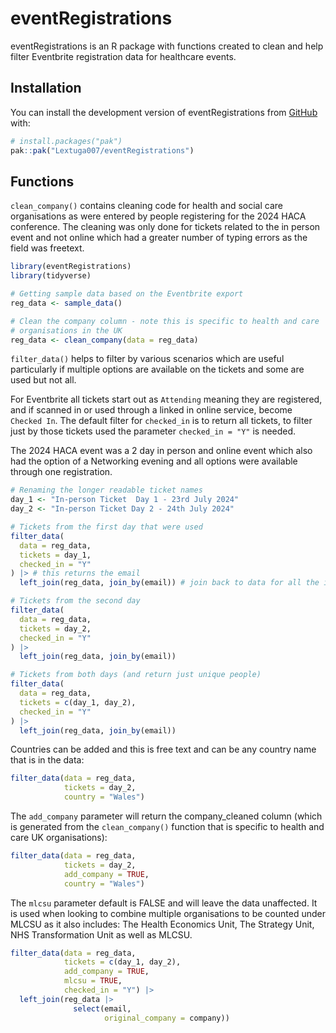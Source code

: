
# eventRegistrations

<!-- badges: start -->
<!-- badges: end -->

eventRegistrations is an R package with functions created to clean and help
filter Eventbrite registration data for healthcare events.


## Installation

You can install the development version of eventRegistrations from [GitHub](https://github.com/) with:

``` r
# install.packages("pak")
pak::pak("Lextuga007/eventRegistrations")
```

## Functions

`clean_company()` contains cleaning code for health and social care organisations
as were entered by people registering for the 2024 HACA conference. 
The cleaning was only done for tickets related to the in person event and not
online which had a greater number of typing errors as the field was freetext.

``` r
library(eventRegistrations)
library(tidyverse)

# Getting sample data based on the Eventbrite export
reg_data <- sample_data()

# Clean the company column - note this is specific to health and care 
# organisations in the UK
reg_data <- clean_company(data = reg_data)

```

`filter_data()` helps to filter by various scenarios which are useful 
particularly if multiple options are available on the tickets and some are 
used but not all.

For Eventbrite all tickets start out as `Attending` meaning they are registered, 
and if scanned in or used through a linked in online service, become 
`Checked In`.
The default filter for `checked_in` is to return all tickets, to filter just by 
those tickets used the parameter `checked_in = "Y"` is needed.

The 2024 HACA event was a 2 day in person and online event which also had the
option of a Networking evening and all options were available through one
registration.

``` r
# Renaming the longer readable ticket names
day_1 <- "In-person Ticket  Day 1 - 23rd July 2024"
day_2 <- "In-person Ticket Day 2 - 24th July 2024"

# Tickets from the first day that were used
filter_data(
  data = reg_data,
  tickets = day_1,
  checked_in = "Y"
) |> # this returns the email
  left_join(reg_data, join_by(email)) # join back to data for all the information

# Tickets from the second day
filter_data(
  data = reg_data,
  tickets = day_2,
  checked_in = "Y"
) |>
  left_join(reg_data, join_by(email))

# Tickets from both days (and return just unique people)
filter_data(
  data = reg_data,
  tickets = c(day_1, day_2),
  checked_in = "Y"
) |>
  left_join(reg_data, join_by(email))

```

Countries can be added and this is free text and can be any country 
name that is in the data:

``` r
filter_data(data = reg_data, 
            tickets = day_2, 
            country = "Wales") 
```

The `add_company` parameter will return the company_cleaned column (which is
generated from the `clean_company()` function that is specific to health and 
care UK organisations):

``` r
filter_data(data = reg_data, 
            tickets = day_2, 
            add_company = TRUE,
            country = "Wales") 
```

The `mlcsu` parameter default is FALSE and will leave the data unaffected. 
It is used when looking to combine multiple organisations to be counted under 
MLCSU as it also includes: The Health Economics Unit, The Strategy Unit,
NHS Transformation Unit as well as MLCSU.

``` r
filter_data(data = reg_data, 
            tickets = c(day_1, day_2), 
            add_company = TRUE, 
            mlcsu = TRUE, 
            checked_in = "Y") |> 
  left_join(reg_data |> 
              select(email,
                     original_company = company))
```
